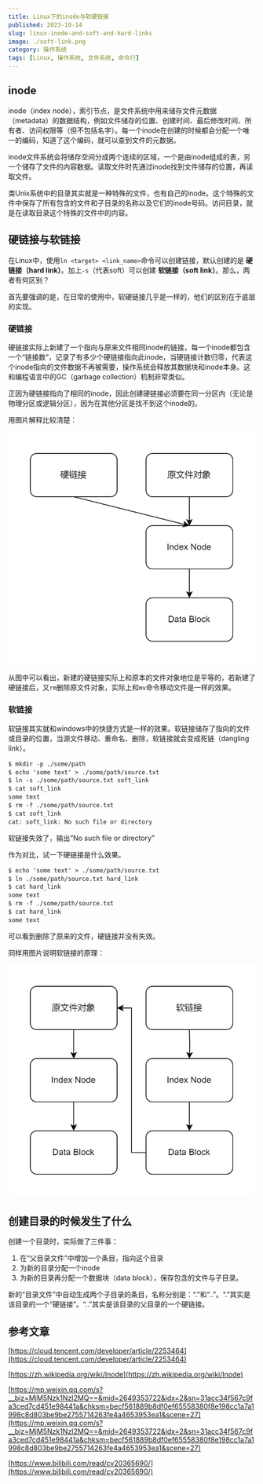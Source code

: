```yaml
---
title: Linux下的inode与软硬链接
published: 2023-10-14
slug: linux-inode-and-soft-and-hard-links
image: ./soft-link.png
category: 操作系统
tags: [Linux, 操作系统, 文件系统, 命令行]
---
```


## inode

inode（index node），索引节点，是文件系统中用来储存文件元数据（metadata）的数据结构，例如文件储存的位置、创建时间、最后修改时间、所有者、访问权限等（但不包括名字）。每一个inode在创建的时候都会分配一个唯一的编码，知道了这个编码，就可以查到文件的元数据。

inode文件系统会将储存空间分成两个连续的区域，一个是由inode组成的表，另一个储存了文件的内容数据。读取文件时先通过inode找到文件储存的位置，再读取文件。

类Unix系统中的目录其实就是一种特殊的文件，也有自己的inode。这个特殊的文件中保存了所有包含的文件和子目录的名称以及它们的inode号码。访问目录，就是在读取目录这个特殊的文件中的内容。

## 硬链接与软链接

在Linux中，使用`ln <target> <link_name>`命令可以创建链接，默认创建的是 **硬链接（hard link）**。加上`-s`（代表soft）可以创建 **软链接（soft link）**。那么，两者有何区别？

首先要强调的是，在日常的使用中，软硬链接几乎是一样的，他们的区别在于底层的实现。

### 硬链接

硬链接实际上新建了一个指向与原来文件相同inode的链接，每一个inode都包含一个“链接数”，记录了有多少个硬链接指向此inode，当硬链接计数归零，代表这个inode指向的文件数据不再被需要，操作系统会释放其数据块和inode本身。这和编程语言中的GC（garbage collection）机制非常类似。

正因为硬链接指向了相同的inode，因此创建硬链接必须要在同一分区内（无论是物理分区或逻辑分区），因为在其他分区是找不到这个inode的。

用图片解释比较清楚：

![硬链接](./hard-link.png)

从图中可以看出，新建的硬链接实际上和原本的文件对象地位是平等的，若新建了硬链接后，又`rm`删除原文件对象，实际上和`mv`命令移动文件是一样的效果。

### 软链接

软链接其实就和windows中的快捷方式是一样的效果。软链接储存了指向的文件或目录的位置，当源文件移动、重命名、删除，软链接就会变成死链（dangling link）。

```txt
$ mkdir -p ./some/path
$ echo 'some text' > ./some/path/source.txt
$ ln -s ./some/path/source.txt soft_link
$ cat soft_link
some text
$ rm -f ./some/path/source.txt
$ cat soft_link
cat: soft_link: No such file or directory
```

软链接失效了，输出“No such file or directory”

作为对比，试一下硬链接是什么效果。

```txt
$ echo 'some text' > ./some/path/source.txt
$ ln ./some/path/source.txt hard_link
$ cat hard_link
some text
$ rm -f ./some/path/source.txt
$ cat hard_link
some text
```

可以看到删除了原来的文件，硬链接并没有失效。

同样用图片说明软链接的原理：

![软链接](./soft-link.png)

## 创建目录的时候发生了什么

创建一个目录时，实际做了三件事：

1. 在“父目录文件”中增加一个条目，指向这个目录
2. 为新的目录分配一个inode
3. 为新的目录再分配一个数据块（data block），保存包含的文件与子目录。

新的“目录文件”中自动生成两个子目录的条目，名称分别是：“.”和“..”。“.”其实是该目录的一个“硬链接”。“..”其实是该目录的父目录的一个硬链接。

<!-- ## 一个我遇到的例子

这个博客在服务器上的地址是“/data/www/hexo”，我使用nginx代理静态文件，设置路由“/”到“/data/www/hexo”。

后来我写了一个js小游戏（详见[我用JavaScript写了一个小游戏！](/post/068582ed9a63/)）。放在“/data/www/js-game”，我想要让用户访问“/js-game”时路由到“/data/www/js-game”。我没有直接拷贝“js-game”到hexo目录下，因为这会造成二者同时进行git版本控制的困难。

于是我使用软链接将“hexo/js-game”链接到“../js-game”，轻松解决。 -->

## 参考文章

[https://cloud.tencent.com/developer/article/2253464](https://cloud.tencent.com/developer/article/2253464)

[https://zh.wikipedia.org/wiki/Inode](https://zh.wikipedia.org/wiki/Inode)

[https://mp.weixin.qq.com/s?__biz=MjM5Nzk1NzI2MQ==&mid=2649353722&idx=2&sn=31acc34f567c9fa3ced7cd451e98441a&chksm=becf561889b8df0ef65558380f8e198cc1a7a1998c8d803be9be2755714263fe4a4653953ea1&scene=27](https://mp.weixin.qq.com/s?__biz=MjM5Nzk1NzI2MQ==&mid=2649353722&idx=2&sn=31acc34f567c9fa3ced7cd451e98441a&chksm=becf561889b8df0ef65558380f8e198cc1a7a1998c8d803be9be2755714263fe4a4653953ea1&scene=27)

[https://www.bilibili.com/read/cv20365690/](https://www.bilibili.com/read/cv20365690/)
